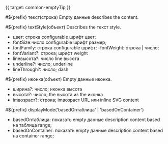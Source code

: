{{ target: common-emptyTip }}

#${prefix} текст(строка)
Empty данные describes the content.

#${prefix} textStyle(объект)
Describes the текст style.

- цвет: строка configurable шрифт цвет;
- fontSize:число configurable шрифт размер;
- fontFamily: строка configurable шрифт;
  -fontWeight: строка | число;
- fontVariant?: строка; шрифт weight
- lineвысота?: число line высота
- underline?: число; underline
- lineThrough?: число; dash

#${prefix} иконка(объект)
Empty данные иконка.

- ширина?: число; иконка высота
- высота?: число; the высота из the иконка
- imвозраст?: строка; imвозраст URL или inline SVG content

#${prefix} displayMode('basedOnтаблица' | 'basedOnContainer')

- basedOnтаблица: показать empty данные description content based на таблица range;
- basedOnContainer: показать empty данные description content based на container range;